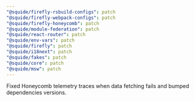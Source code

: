 ```yaml
---
"@squide/firefly-rsbuild-configs": patch
"@squide/firefly-webpack-configs": patch
"@squide/firefly-honeycomb": patch
"@squide/module-federation": patch
"@squide/react-router": patch
"@squide/env-vars": patch
"@squide/firefly": patch
"@squide/i18next": patch
"@squide/fakes": patch
"@squide/core": patch
"@squide/msw": patch
---
```


Fixed Honeycomb telemetry traces when data fetching fails and bumped dependencies versions.
